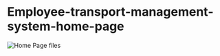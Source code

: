 # Employee-transport-management-system-home-page
![Home Page files](https://github.com/Rakesh-Naidu/Employee-transport-management-system-home-page)
